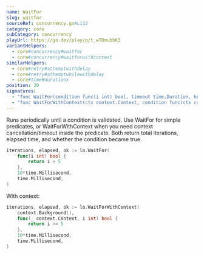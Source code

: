 ```yaml
---
name: WaitFor
slug: waitfor
sourceRef: concurrency.go#L112
category: core
subCategory: concurrency
playUrl: https://go.dev/play/p/t_wTDmubbK3
variantHelpers:
  - core#concurrency#waitfor
  - core#concurrency#waitforwithcontext
similarHelpers:
  - core#retry#attemptwithdelay
  - core#retry#attemptwhilewithdelay
  - core#time#durationx
position: 20
signatures:
  - "func WaitFor(condition func(i int) bool, timeout time.Duration, heartbeatDelay time.Duration) (totalIterations int, elapsed time.Duration, conditionFound bool)"
  - "func WaitForWithContext(ctx context.Context, condition func(ctx context.Context, i int) bool, timeout time.Duration, heartbeatDelay time.Duration) (totalIterations int, elapsed time.Duration, conditionFound bool)"
---
```


Runs periodically until a condition is validated. Use WaitFor for simple predicates, or WaitForWithContext when you need context cancellation/timeout inside the predicate. Both return total iterations, elapsed time, and whether the condition became true.

```go
iterations, elapsed, ok := lo.WaitFor(
    func(i int) bool {
        return i > 5
    },
    10*time.Millisecond,
    time.Millisecond,
)
```

With context:

```go
iterations, elapsed, ok := lo.WaitForWithContext(
    context.Background(),
    func(_ context.Context, i int) bool {
        return i >= 5
    },
    10*time.Millisecond,
    time.Millisecond,
)
```


